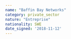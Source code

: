 ```yaml
---
name: "Baffin Bay Networks"
category: private_sector
nature: "Entreprise"
nationality: SWE
date_signed: '2018-11-12'
---
```

    